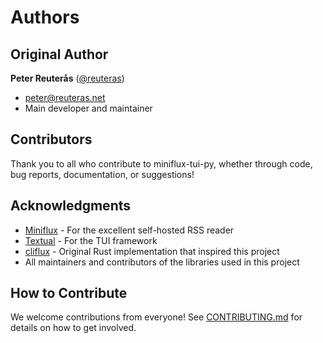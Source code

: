 # Authors

## Original Author

**Peter Reuterås** ([@reuteras](https://github.com/reuteras))
- peter@reuteras.net
- Main developer and maintainer

## Contributors

<!-- This will be updated as contributions are received -->

Thank you to all who contribute to miniflux-tui-py, whether through code, bug reports, documentation, or suggestions!

## Acknowledgments

- [Miniflux](https://miniflux.app) - For the excellent self-hosted RSS reader
- [Textual](https://textual.textualize.io/) - For the TUI framework
- [cliflux](https://github.com/spencerwi/cliflux) - Original Rust implementation that inspired this project
- All maintainers and contributors of the libraries used in this project

## How to Contribute

We welcome contributions from everyone! See [CONTRIBUTING.md](CONTRIBUTING.md) for details on how to get involved.
